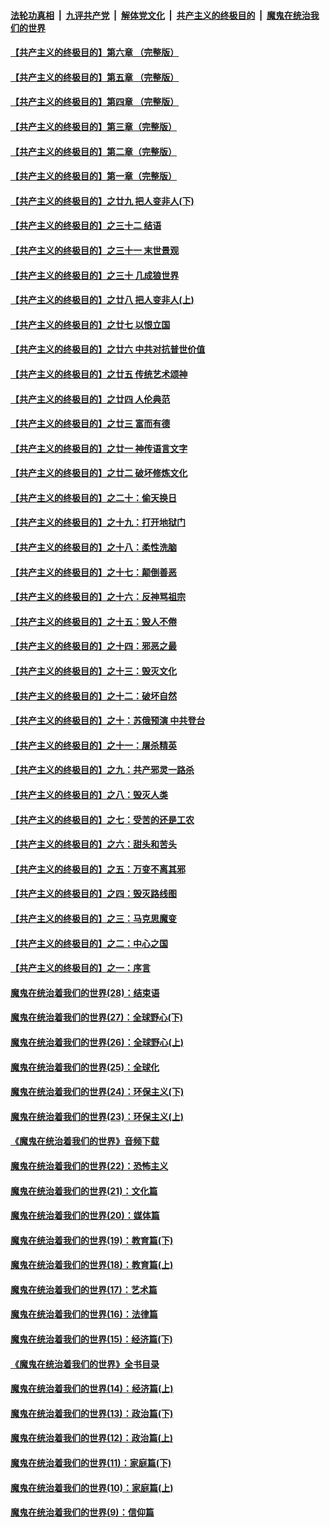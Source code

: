 ####  [法轮功真相](../../../../basic/blob/master/README.md?t=03121413) &nbsp;|&nbsp; [九评共产党](../../../../9ping.md/blob/master/README.md?t=03121413) &nbsp;|&nbsp; [解体党文化](../../../../jtdwh.md/blob/master/README.md?t=03121413)  &nbsp;|&nbsp; [共产主义的终极目的](../../../../gczydzjmd.md/blob/master/README.md?t=03121413) &nbsp;|&nbsp; [魔鬼在统治我们的世界](../../../../mgztzwmdsj.md/blob/master/README.md?t=03121413) 

#### [【共产主义的终极目的】第六章 （完整版）](../pages/nsc422/n11428913.md?t=03121413) 

#### [【共产主义的终极目的】第五章 （完整版）](../pages/nsc422/n11428912.md?t=03121413) 

#### [【共产主义的终极目的】第四章 （完整版）](../pages/nsc422/n11428907.md?t=03121413) 

#### [【共产主义的终极目的】第三章（完整版）](../pages/nsc422/n11428848.md?t=03121413) 

#### [【共产主义的终极目的】第二章（完整版）](../pages/nsc422/n11428831.md?t=03121413) 

#### [【共产主义的终极目的】第一章（完整版）](../pages/nsc422/n11417651.md?t=03121413) 

#### [【共产主义的终极目的】之廿九 把人变非人(下)](../pages/nsc422/n11344140.md?t=03121413) 

#### [【共产主义的终极目的】之三十二 结语](../pages/nsc422/n11360535.md?t=03121413) 

#### [【共产主义的终极目的】之三十一 末世景观](../pages/nsc422/n11351129.md?t=03121413) 

#### [【共产主义的终极目的】之三十 几成狼世界](../pages/nsc422/n11348280.md?t=03121413) 

#### [【共产主义的终极目的】之廿八 把人变非人(上)](../pages/nsc422/n11340492.md?t=03121413) 

#### [【共产主义的终极目的】之廿七 以恨立国](../pages/nsc422/n11336944.md?t=03121413) 

#### [【共产主义的终极目的】之廿六 中共对抗普世价值](../pages/nsc422/n11324785.md?t=03121413) 

#### [【共产主义的终极目的】之廿五 传统艺术颂神](../pages/nsc422/n11296396.md?t=03121413) 

#### [【共产主义的终极目的】之廿四 人伦典范](../pages/nsc422/n11296397.md?t=03121413) 

#### [【共产主义的终极目的】之廿三 富而有德](../pages/nsc422/n11283598.md?t=03121413) 

#### [【共产主义的终极目的】之廿一 神传语言文字](../pages/nsc422/n11263265.md?t=03121413) 

#### [【共产主义的终极目的】之廿二 破坏修炼文化](../pages/nsc422/n11245728.md?t=03121413) 

#### [【共产主义的终极目的】之二十：偷天换日](../pages/nsc422/n11238846.md?t=03121413) 

#### [【共产主义的终极目的】之十九：打开地狱门](../pages/nsc422/n11206376.md?t=03121413) 

#### [【共产主义的终极目的】之十八：柔性洗脑](../pages/nsc422/n11199994.md?t=03121413) 

#### [【共产主义的终极目的】之十七：颠倒善恶](../pages/nsc422/n11179782.md?t=03121413) 

#### [【共产主义的终极目的】之十六：反神骂祖宗](../pages/nsc422/n11166798.md?t=03121413) 

#### [【共产主义的终极目的】之十五：毁人不倦](../pages/nsc422/n11166792.md?t=03121413) 

#### [【共产主义的终极目的】之十四：邪恶之最](../pages/nsc422/n11150249.md?t=03121413) 

#### [【共产主义的终极目的】之十三：毁灭文化](../pages/nsc422/n11135227.md?t=03121413) 

#### [【共产主义的终极目的】之十二：破坏自然](../pages/nsc422/n11135214.md?t=03121413) 

#### [【共产主义的终极目的】之十：苏俄预演 中共登台](../pages/nsc422/n11118424.md?t=03121413) 

#### [【共产主义的终极目的】之十一：屠杀精英](../pages/nsc422/n11118442.md?t=03121413) 

#### [【共产主义的终极目的】之九：共产邪灵一路杀](../pages/nsc422/n11114139.md?t=03121413) 

#### [【共产主义的终极目的】之八：毁灭人类](../pages/nsc422/n11108503.md?t=03121413) 

#### [【共产主义的终极目的】之七：受苦的还是工农](../pages/nsc422/n11101809.md?t=03121413) 

#### [【共产主义的终极目的】之六：甜头和苦头](../pages/nsc422/n11096971.md?t=03121413) 

#### [【共产主义的终极目的】之五：万变不离其邪](../pages/nsc422/n11091285.md?t=03121413) 

#### [【共产主义的终极目的】之四：毁灭路线图](../pages/nsc422/n11086284.md?t=03121413) 

#### [【共产主义的终极目的】之三：马克思魔变](../pages/nsc422/n11061941.md?t=03121413) 

#### [【共产主义的终极目的】之二：中心之国](../pages/nsc422/n11047728.md?t=03121413) 

#### [【共产主义的终极目的】之一：序言](../pages/nsc422/n11086077.md?t=03121413) 

#### [魔鬼在统治着我们的世界(28)：结束语](../pages/nsc422/n10936246.md?t=03121413) 

#### [魔鬼在统治着我们的世界(27)：全球野心(下)](../pages/nsc422/n10928319.md?t=03121413) 

#### [魔鬼在统治着我们的世界(26)：全球野心(上)](../pages/nsc422/n10900318.md?t=03121413) 

#### [魔鬼在统治着我们的世界(25)：全球化](../pages/nsc422/n10788205.md?t=03121413) 

#### [魔鬼在统治着我们的世界(24)：环保主义(下)](../pages/nsc422/n10695307.md?t=03121413) 

#### [魔鬼在统治着我们的世界(23)：环保主义(上)](../pages/nsc422/n10688613.md?t=03121413) 

#### [《魔鬼在统治着我们的世界》音频下载](../pages/nsc422/n10635553.md?t=03121413) 

#### [魔鬼在统治着我们的世界(22)：恐怖主义](../pages/nsc422/n10614727.md?t=03121413) 

#### [魔鬼在统治着我们的世界(21)：文化篇](../pages/nsc422/n10597706.md?t=03121413) 

#### [魔鬼在统治着我们的世界(20)：媒体篇](../pages/nsc422/n10586579.md?t=03121413) 

#### [魔鬼在统治着我们的世界(19)：教育篇(下)](../pages/nsc422/n10564808.md?t=03121413) 

#### [魔鬼在统治着我们的世界(18)：教育篇(上)](../pages/nsc422/n10526970.md?t=03121413) 

#### [魔鬼在统治着我们的世界(17)：艺术篇](../pages/nsc422/n10499093.md?t=03121413) 

#### [魔鬼在统治着我们的世界(16)：法律篇](../pages/nsc422/n10485969.md?t=03121413) 

#### [魔鬼在统治着我们的世界(15)：经济篇(下)](../pages/nsc422/n10469975.md?t=03121413) 

#### [《魔鬼在统治着我们的世界》全书目录](../pages/nsc422/n10464261.md?t=03121413) 

#### [魔鬼在统治着我们的世界(14)：经济篇(上)](../pages/nsc422/n10457370.md?t=03121413) 

#### [魔鬼在统治着我们的世界(13)：政治篇(下)](../pages/nsc422/n10448270.md?t=03121413) 

#### [魔鬼在统治着我们的世界(12)：政治篇(上)](../pages/nsc422/n10444576.md?t=03121413) 

#### [魔鬼在统治着我们的世界(11)：家庭篇(下)](../pages/nsc422/n10440961.md?t=03121413) 

#### [魔鬼在统治着我们的世界(10)：家庭篇(上)](../pages/nsc422/n10435448.md?t=03121413) 

#### [魔鬼在统治着我们的世界(9)：信仰篇](../pages/nsc422/n10432159.md?t=03121413) 

